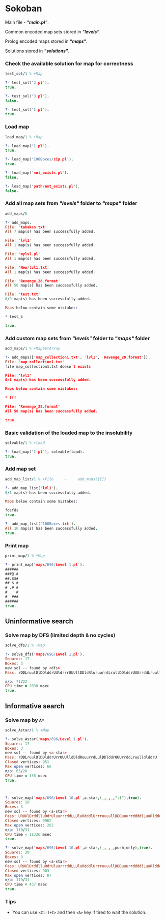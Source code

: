 # Sokoban

Main file - __*"main.pl"*__.

Common encoded map sets stored in __*"levels"*__.

Prolog encoded maps stored in __*"maps"*__.

Solutions stored in __*"solutions"*__.

### Check the available solution for map for correctness

```prolog
test_sol/1 % +Map

?- test_sol('2.pl').
true.

?- test_sol('3.pl').
false.

?- test_sol('1.pl').
true.
```
### Load map

```prolog
load_map/1 % +Map

?- load_map('1.pl').
true.

?- load_map('100Boxes/zip.pl').
true.

?- load_map('not_exists.pl').
false.

?- load_map('path/not_exists.pl').
false.
```
### Add all map sets from _"levels"_ folder to _"maps"_ folder

```prolog
add_maps/0

?- add_maps.
File: 'takaken.txt'
All 7 map(s) has been successfully added.

File: 'lvl1'
All 1 map(s) has been successfully added.

File: 'mylvl.pl'
All 1 map(s) has been successfully added.

File: 'New/lvl1.txt'
All 1 map(s) has been successfully added.

File: 'Revenge_28.format'
All 50 map(s) has been successfully added.

File: 'test.txt'
8/9 map(s) has been successfully added.

Maps below contain some mistakes:

* test_4

true.
```
### Add custom map sets from _"levels"_ folder to _"maps"_ folder

```prolog
add_maps/1 % +MapSetArray

?- add_maps(['map_collection1.txt', 'lvl1', 'Revenge_28.format']).
File: 'map_collection1.txt'
file map_collection1.txt doesn`t exists

File: 'lvl1'
0/1 map(s) has been successfully added.

Maps below contain some mistakes:

* fff

File: 'Revenge_28.format'
All 50 map(s) has been successfully added.

true.
```
### Basic validation of the loaded map to the insolubility

```prolog
solvable/1 % +load

?- load_map('1.pl'), solvable(load).
true.
```
### Add map set

```prolog
add_map_list/1 % +File     ~     add_maps([E])

?- add_map_list('lvl1').
0/1 map(s) has been successfully added.

Maps below contain some mistakes:

fdsfds
true.    

?- add_map_list('100Boxes.txt').
All 10 map(s) has been successfully added.
true.    
```
### Print map

```prolog
print_map/1 % +Map

?- print_map('maps/696/Level 1.pl').
######
###@.#
##.$$#
## $ #
# .# #
#    #
#  ###
######
true.
```
## Uninformative search
### Solve map by DFS (limited depth & no cycles)

```prolog
solve_dfs/1 % +Map

?- solve_dfs('maps/696/Level 1.pl').
Squares: 17
Boxes: 3
new sol -- found by <dfs>
Pass: rDDLruulDlDDlddrUUldrrrUUUllDDldRluruurrdLrullDDlddrUUUrrddLruulldlddrU

m/p: 71/22
CPU time = 2090 msec
true.
```
## Informative search
### Solve map by `A*`

```prolog
solve_Astar/1 % +Map

?- solve_Astar('maps/696/Level 1.pl').
Squares: 17
Boxes: 3
new sol -- found by <a-star>
Pass: rDDLruulDlDDlddrUrrUUUlldDldRuuurrdLulDDlddrUUUrrddLruulldlddrU
Closed vertices: 951
Max open vertices: 60
m/p: 63/20
CPU time = 156 msec
true.



?- solve_map('maps/696/Level 10.pl',a-star,(_,_,_,":)"),true).
Squares: 20
Boxes: 3
new sol -- found by <a-star>
Pass: URUUlDrddlluRdrUluurrrddLLUluRdddlUrrruuuullDDDuuurrddddlLuuRldddlluRdrUrruUlllDurrrUdddllUluRRldddlluRdrUrruUddllUluRR
Closed vertices: 9962
Max open vertices: 202
m/p: 119/31
CPU time = 11326 msec
true.

?- solve_map('maps/696/Level 10.pl',a-star,(_,_,_,push_only),true).
Squares: 20
Boxes: 3
new sol -- found by <a-star>
Pass: URUUlDrddlluRdrUluurrrddLLUluRdddlUrrruuuullDDDuuurrddddlLuuRldddlluRdrUrruUlllDurrrUdddllUluRRlddrruUddlldlluRdrUUluRR
Closed vertices: 903
Max open vertices: 87
m/p: 119/31
CPU time = 437 msec
true.
```

### Tips
- You can use `<Ctrl+C>` and then `<A>` key If tired to wait the solution.